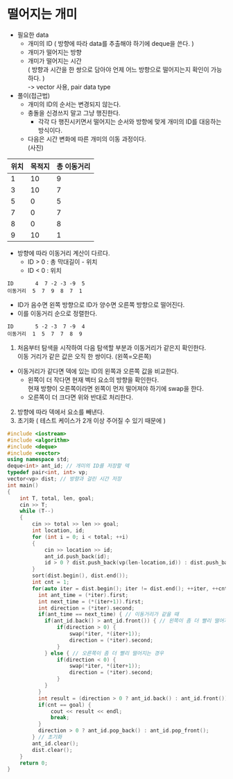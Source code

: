 # 떨어지는 개미
* 필요한 data  
  + 개미의 ID ( 방향에 따라 data를 추출해야 하기에 deque을 쓴다. )
  + 개미가 떨어지는 방향 
  + 개미가 떨어지는 시간  
  ( 방향과 시간을 한 쌍으로 담아야 언제 어느 방향으로 떨어지는지 확인이 가능하다. )  
  -> vector 사용, pair data type
* 풀이(접근법)  
  + 개미의 ID의 순서는 변경되지 않는다.
  + 충돌을 신경쓰지 말고 그냥 행진한다.
    * 각각 다 행진시키면서 떨어지는 순서와 방향에 맞게 개미의 ID를 대응하는 방식이다.
  + 다음은 시간 변화에 따른 개미의 이동 과정이다.  
(사진)

| 위치 | 목적지 |총 이동거리|
|-----|-------|----------|
|  1  |   10  |    9     |
|  3  |   10  |    7     |
|  5  |    0  |    5     |
|  7  |    0  |    7     |
|  8  |    0  |    8     |
|  9  |   10  |    1     |  

* 방향에 따라 이동거리 계산이 다르다.
  * ID > 0 : 총 막대길이 - 위치  
  * ID < 0 : 위치
```
ID       4  7 -2 -3 -9  5
이동거리  5  7  9  8  7  1
```
* ID가 음수면 왼쪽 방향으로 ID가 양수면 오른쪽 방향으로 떨어진다.  
* 이를 이동거리 순으로 정렬한다.  
```
ID       5 -2 -3  7 -9  4
이동거리  1  5  7  7  8  9
```
1. 처음부터 탐색을 시작하여 다음 탐색할 부분과 이동거리가 같은지 확인한다.  
이동 거리가 같은 값은 오직 한 쌍이다. (왼쪽=오른쪽)  
  * 이동거리가 같다면 덱에 있는 ID의 왼쪽과 오른쪽 값을 비교한다.
    * 왼쪽이 더 작다면 현재 벡터 요소의 방향을 확인한다.  
   현재 방향이 오른쪽이라면 왼쪽이 먼저 떨어져야 하기에 swap을 한다. 
     * 오른쪽이 더 크다면 위와 반대로 처리한다.
2. 방향에 따라 덱에서 요소를 빼낸다.
3. 초기화 ( 테스트 케이스가 2개 이상 주어질 수 있기 때문에 )

```c++
#include <iostream>
#include <algorithm>
#include <deque>
#include <vector>
using namespace std;
deque<int> ant_id; // 개미의 ID를 저장할 덱
typedef pair<int, int> vp;
vector<vp> dist; // 방향과 걸린 시간 저장
int main()
{
    int T, total, len, goal;
    cin >> T;
    while (T--)
    {
        cin >> total >> len >> goal;
        int location, id;
        for (int i = 0; i < total; ++i)
        {
            cin >> location >> id;
            ant_id.push_back(id);
            id > 0 ? dist.push_back(vp(len-location,id)) : dist.push_back(vp(location, id));            
        }
        sort(dist.begin(), dist.end());
        int cnt = 1;
        for(auto iter = dist.begin(); iter != dist.end(); ++iter, ++cnt) {
          int ant_time = (*iter).first;
          int next_time = (*(iter+1)).first;
          int direction = (*iter).second;
          if(ant_time == next_time) { // 이동거리가 같을 때
            if(ant_id.back() > ant_id.front()) { // 왼쪽이 좀 더 빨리 떨어지는 경우
                if(direction > 0) { 
                    swap(*iter, *(iter+1));
                    direction = (*iter).second;
                }
            } else { // 오른쪽이 좀 더 빨리 떨어지는 경우
                if(direction < 0) { 
                    swap(*iter, *(iter+1));
                    direction = (*iter).second;
                }
            }
          }
          int result = (direction > 0 ? ant_id.back() : ant_id.front());
          if(cnt == goal) {
              cout << result << endl;
              break;
          }
          direction > 0 ? ant_id.pop_back() : ant_id.pop_front();
        } // 초기화
        ant_id.clear(); 
        dist.clear();
    }
    return 0;
}
```

